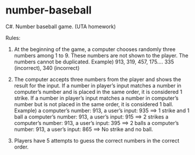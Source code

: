 # number-baseball
C#. Number baseball game. (UTA homework)

Rules:
1.	At the beginning of the game, a computer chooses randomly three numbers among 1 to 9. These numbers are not shown to the player. The numbers cannot be duplicated.
Example) 913, 319, 457, 175….   335 (incorrect), 340 (incorrect)

2.	The computer accepts three numbers from the player and shows the result for the input. If a number in player’s input matches a number in computer’s number and is placed in the same order, it is considered 1 strike. If a number in player’s input matches a number in computer’s number but is not placed in the same order, it is considered 1 ball.
Example) a computer’s number: 913, a user’s input: 935 ==> 1 strike and 1 ball
                 a computer’s number: 913, a user’s input: 915 ==> 2 strikes 
                  a computer’s number: 913, a user’s input: 395 ==> 2 balls
                  a computer’s number: 913, a user’s input: 865 ==> No strike and no ball.

3.	Players have 5 attempts to guess the correct numbers in the correct order.
